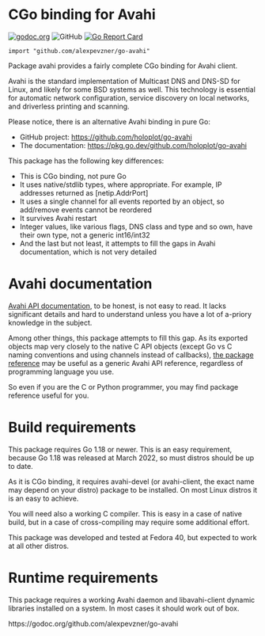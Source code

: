 # CGo binding for Avahi

[![godoc.org](https://godoc.org/github.com/alexpevzner/go-avahi?status.svg)](https://godoc.org/github.com/alexpevzner/go-avahi)
![GitHub](https://img.shields.io/github/license/alexpevzner/go-avahi)
[![Go Report Card](https://goreportcard.com/badge/github.com/alexpevzner/go-avahi)](https://goreportcard.com/report/github.com/alexpevzner/go-avahi)

```
import "github.com/alexpevzner/go-avahi"
```

Package avahi provides a fairly complete CGo binding for Avahi client.

Avahi is the standard implementation of Multicast DNS and DNS-SD for Linux, and
likely for some BSD systems as well. This technology is essential for automatic
network configuration, service discovery on local networks, and driverless
printing and scanning.

Please notice, there is an alternative Avahi binding in pure Go:

  - GitHub project: https://github.com/holoplot/go-avahi
  - The documentation: https://pkg.go.dev/github.com/holoplot/go-avahi

This package has the following key differences:

  - This is CGo binding, not pure Go
  - It uses native/stdlib types, where appropriate. For example,
    IP addresses returned as [netip.AddrPort]
  - It uses a single channel for all events reported by an object,
    so add/remove events cannot be reordered
  - It survives Avahi restart
  - Integer values, like various flags, DNS class and type and
    so own, have their own type, not a generic int16/int32
  - And the last but not least, it attempts to fill the gaps
    in Avahi documentation, which is not very detailed

# Avahi documentation

[Avahi API documentation](https://avahi.org/doxygen/html/), to be
honest, is not easy to read. It lacks significant details and hard to
understand unless you have a lot of a-priory knowledge in the subject.

Among other things, this package attempts to fill this gap. As its
exported objects map very closely to the native C API objects (except
Go vs C naming conventions and using channels instead of callbacks),
[the package reference](https://godoc.org/github.com/alexpevzner/go-avahi)
may be useful as a generic Avahi API reference, regardless of
programming language you use.

So even if you are the C or Python programmer, you may find package
reference useful for you.

# Build requirements

This package requires Go 1.18 or newer. This is an easy requirement,
because Go 1.18 was released at March 2022, so must distros should
be up to date.

As it is CGo binding, it requires avahi-devel (or avahi-client, the
exact name may depend on your distro) package to be installed. On
most Linux distros it is an easy to achieve.

You will need also a working C compiler. This is easy in a case of
native build, but in a case of cross-compiling may require some
additional effort.

This package was developed and tested at Fedora 40, but expected
to work at all other distros.

# Runtime requirements

This package requires a working Avahi daemon and libavahi-client dynamic
libraries installed on a system. In most cases it should work out of
box.

<!-- vim:ts=8:sw=4:et:textwidth=72
-->https://godoc.org/github.com/alexpevzner/go-avahi
